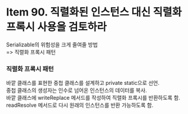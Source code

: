 # Item 90. 직렬화된 인스턴스 대신 직렬화 프록시 사용을 검토하라

Serializable의 위험성을 크게 줄여줄 방법  
=> 직렬화 프록시 패턴

### 직렬화 프록시 패턴
바깥 클래스를 표현한 중첩 클래스를 설계하고 private static으로 선언.  
중첩 클래스의 생성자는 인수로 넘어온 인스턴스의 데이터를 복사.  
바깥 클래스에 writeReplace 메서드를 작성하여 직렬화 프록시를 반환하도록 함.  
readResolve 메서드로 다시 원래의 인스턴스를 반환 가능하도록 함.  
